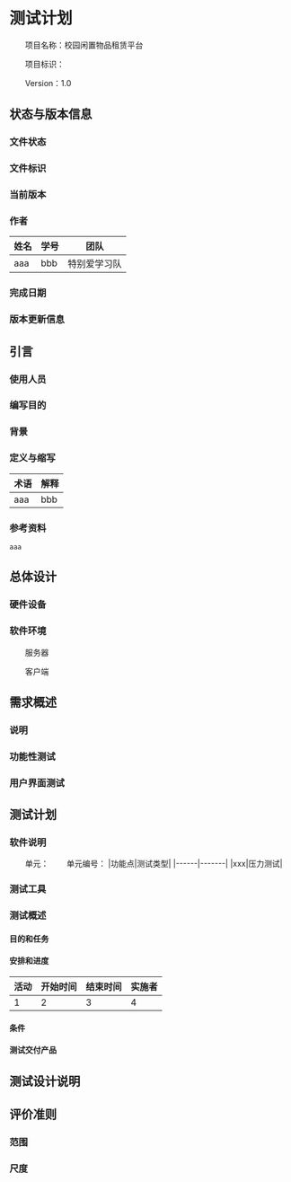 # 测试计划

&emsp;&emsp;项目名称：校园闲置物品租赁平台

&emsp;&emsp;项目标识：

&emsp;&emsp;Version：1.0

## 状态与版本信息

### 文件状态

### 文件标识

### 当前版本

### 作者
|姓名|学号|团队|
|-----|-----|-----|
|aaa| bbb| 特别爱学习队|

### 完成日期

### 版本更新信息

## 引言
### 使用人员
### 编写目的
### 背景
### 定义与缩写
|术语|解释|
|----|----|
|aaa|bbb|

### 参考资料
    aaa


## 总体设计
### 硬件设备
### 软件环境
&emsp;&emsp;服务器

&emsp;&emsp;客户端


## 需求概述
### 说明
### 功能性测试
### 用户界面测试

## 测试计划
### 软件说明
&emsp;&emsp;单元：
&emsp;&emsp;单元编号：
|功能点|测试类型|
|------|-------|
|xxx|压力测试|

### 测试工具
### 测试概述
#### 目的和任务
#### 安排和进度
|活动|开始时间|结束时间|实施者|
|----|-------|--------|-----|
|1|2|3|4|

#### 条件
#### 测试交付产品

## 测试设计说明

## 评价准则
### 范围
### 尺度
